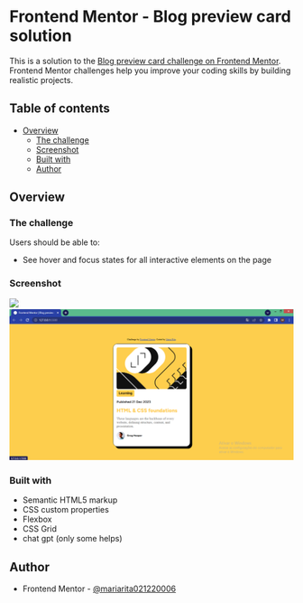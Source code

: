 # Frontend Mentor - Blog preview card solution

This is a solution to the [Blog preview card challenge on Frontend Mentor](https://www.frontendmentor.io/challenges/blog-preview-card-ckPaj01IcS). Frontend Mentor challenges help you improve your coding skills by building realistic projects. 

## Table of contents

- [Overview](#overview)
  - [The challenge](#the-challenge)
  - [Screenshot](#screenshot)
  - [Built with](#built-with)
  - [Author](#author)

## Overview

### The challenge

Users should be able to:

- See hover and focus states for all interactive elements on the page

### Screenshot

![](./assets/images/print-mobile.jpg)
![](./assets/images/print-desktop.png)

### Built with

- Semantic HTML5 markup
- CSS custom properties
- Flexbox
- CSS Grid
- chat gpt (only some helps)

## Author
- Frontend Mentor - [@mariarita021220006](https://www.frontendmentor.io/profile/mariarita021220006)
